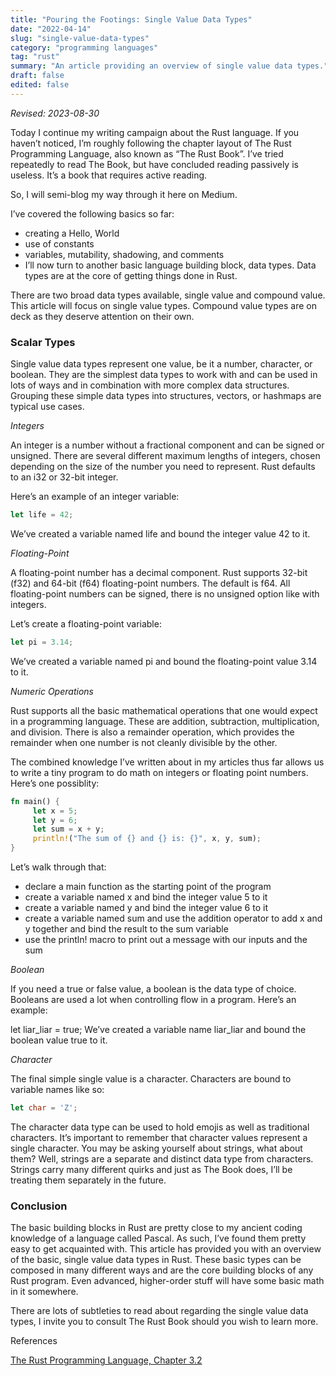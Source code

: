 ```yaml
---
title: "Pouring the Footings: Single Value Data Types"
date: "2022-04-14"
slug: "single-value-data-types"
category: "programming languages"
tag: "rust"
summary: "An article providing an overview of single value data types."
draft: false
edited: false
---
```


_Revised: 2023-08-30_

Today I continue my writing campaign about the Rust language. If you haven’t noticed, I’m roughly following the chapter layout of The Rust Programming Language, also known as “The Rust Book”. I’ve tried repeatedly to read The Book, but have concluded reading passively is useless. It’s a book that requires active reading.

So, I will semi-blog my way through it here on Medium.

I’ve covered the following basics so far:

- creating a Hello, World
- use of constants
- variables, mutability, shadowing, and comments
- I’ll now turn to another basic language building block, data types. Data types are at the core of getting things done in Rust.

There are two broad data types available, single value and compound value. This article will focus on single value types. Compound value types are on deck as they deserve attention on their own.

### Scalar Types

Single value data types represent one value, be it a number, character, or boolean. They are the simplest data types to work with and can be used in lots of ways and in combination with more complex data structures. Grouping these simple data types into structures, vectors, or hashmaps are typical use cases.

_Integers_

An integer is a number without a fractional component and can be signed or unsigned. There are several different maximum lengths of integers, chosen depending on the size of the number you need to represent. Rust defaults to an i32 or 32-bit integer.

Here’s an example of an integer variable:

```rust
let life = 42;
```

We’ve created a variable named life and bound the integer value 42 to it.

_Floating-Point_

A floating-point number has a decimal component. Rust supports 32-bit (f32) and 64-bit (f64) floating-point numbers. The default is f64. All floating-point numbers can be signed, there is no unsigned option like with integers.

Let’s create a floating-point variable:

```rust
let pi = 3.14;
```

We’ve created a variable named pi and bound the floating-point value 3.14 to it.

_Numeric Operations_

Rust supports all the basic mathematical operations that one would expect in a programming language. These are addition, subtraction, multiplication, and division. There is also a remainder operation, which provides the remainder when one number is not cleanly divisible by the other.

The combined knowledge I’ve written about in my articles thus far allows us to write a tiny program to do math on integers or floating point numbers. Here’s one possiblity:

```rust
fn main() {
     let x = 5;
     let y = 6;
     let sum = x + y;
     println!("The sum of {} and {} is: {}", x, y, sum);
}
```

Let’s walk through that:

- declare a main function as the starting point of the program
- create a variable named x and bind the integer value 5 to it
- create a variable named y and bind the integer value 6 to it
- create a variable named sum and use the addition operator to add x and y together and bind the result to the sum variable
- use the println! macro to print out a message with our inputs and the sum

_Boolean_

If you need a true or false value, a boolean is the data type of choice. Booleans are used a lot when controlling flow in a program. Here’s an example:

let liar_liar = true;
We’ve created a variable name liar_liar and bound the boolean value true to it.

_Character_

The final simple single value is a character. Characters are bound to variable names like so:

```rust
let char = 'Z';
```

The character data type can be used to hold emojis as well as traditional characters. It’s important to remember that character values represent a single character. You may be asking yourself about strings, what about them? Well, strings are a separate and distinct data type from characters. Strings carry many different quirks and just as The Book does, I’ll be treating them separately in the future.

### Conclusion

The basic building blocks in Rust are pretty close to my ancient coding knowledge of a language called Pascal. As such, I’ve found them pretty easy to get acquainted with. This article has provided you with an overview of the basic, single value data types in Rust. These basic types can be composed in many different ways and are the core building blocks of any Rust program. Even advanced, higher-order stuff will have some basic math in it somewhere.

There are lots of subtleties to read about regarding the single value data types, I invite you to consult The Rust Book should you wish to learn more.

References

[The Rust Programming Language, Chapter 3.2](https://doc.rust-lang.org/book/ch03-02-data-types.html)
